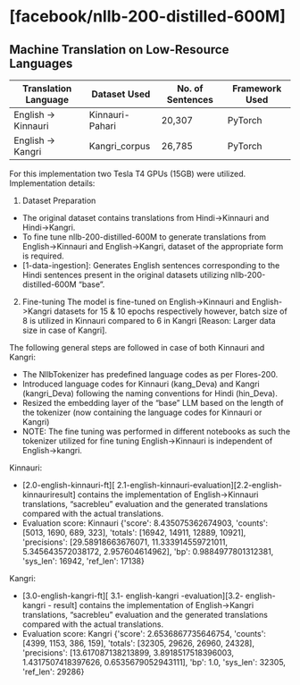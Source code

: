 # [facebook/nllb-200-distilled-600M]
## Machine Translation on Low-Resource Languages


| Translation Language     | Dataset Used       | No. of Sentences | Framework Used |
|--------------------------|--------------------|------------------|----------------|
| English -> Kinnauri       | Kinnauri-Pahari    | 20,307           | PyTorch        |
| English -> Kangri         | Kangri_corpus      | 26,785           | PyTorch        |


For this implementation two Tesla T4 GPUs (15GB) were utilized.
Implementation details:

1. Dataset Preparation
- The original dataset contains translations from Hindi->Kinnauri and Hindi->Kangri.
- To fine tune nllb-200-distilled-600M to generate translations from English->Kinnauri and English->Kangri, dataset of the appropriate form is required.
- [1-data-ingestion]: Generates English sentences corresponding to the Hindi sentences present in the original datasets utilizing nllb-200-distilled-600M “base”.

2. Fine-tuning
The model is fine-tuned on English->Kinnauri and English->Kangri datasets for 15 & 10 epochs respectively however, batch size of 8 is utilized in Kinnauri compared to 6
in Kangri [Reason: Larger data size in case of Kangri].

The following general steps are followed in case of both Kinnauri and Kangri:
- The NllbTokenizer has predefined language codes as per Flores-200.
- Introduced language codes for Kinnauri (kang_Deva) and Kangri (kangri_Deva)
following the naming conventions for Hindi (hin_Deva).
- Resized the embedding layer of the “base” LLM based on the length of the
tokenizer (now containing the language codes for Kinnauri or Kangri)
- NOTE: The fine tuning was performed in different notebooks as such the
tokenizer utilized for fine tuning English->Kinnauri is independent of English->kangri.

Kinnauri:
- [2.0-english-kinnauri-ft][ 2.1-english-kinnauri-evaluation][2.2-english-kinnauriresult] contains the implementation of English->Kinnauri translations, “sacrebleu”
evaluation and the generated translations compared with the actual translations.
- Evaluation score:
Kinnauri
{'score': 8.435075362674903, 'counts': [5013, 1690, 689, 323], 'totals': [16942, 14911,
12889, 10921], 'precisions': [29.58918663676071, 11.333914559721011,
5.345643572038172, 2.957604614962], 'bp': 0.9884977801312381, 'sys_len': 16942,
'ref_len': 17138}

Kangri:
- [3.0-english-kangri-ft][ 3.1- english-kangri -evaluation][3.2- english-kangri -
result] contains the implementation of English->Kangri translations, “sacrebleu”
evaluation and the generated translations compared with the actual translations.
- Evaluation score:
Kangri
{'score': 2.6536867735646754, 'counts': [4399, 1153, 386, 159], 'totals': [32305, 29626,
26960, 24328], 'precisions': [13.617087138213899, 3.8918517518396003,
1.4317507418397626, 0.6535679052943111], 'bp': 1.0, 'sys_len': 32305, 'ref_len': 29286}

